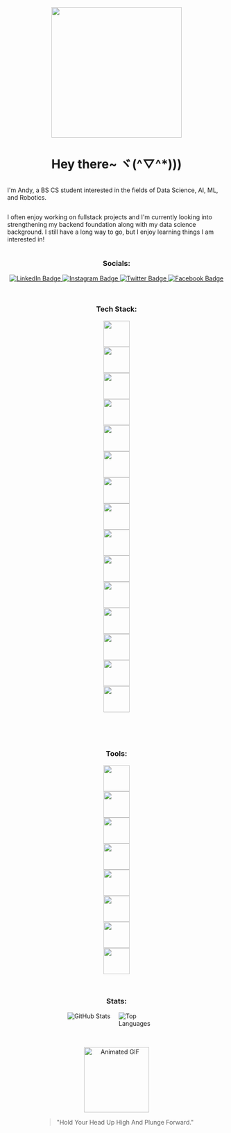 <div id="header" align="center">
  <img src="https://media.giphy.com/media/JsKdu4ikYSoxaAhJOB/giphy.gif" width="300"/>
  <h1>Hey there~ ヾ(^▽^*)))</h1>
</div>
<div style="display: flex; flex-direction: column; align-items: center;">
  <p>I'm Andy, a BS CS student interested in the fields of Data Science, AI, ML, and Robotics. </p>
  <p>I often enjoy working on fullstack projects and I'm currently looking into strengthening my backend foundation along with my data science background. I still have a long way to go, but I enjoy learning things I am interested in!</p>
  <h3>Socials:</h3>
  <div id="badges" align-items: center; margin: 10px;">
    <a href="https://www.linkedin.com/in/andybaulita/" target="_blank">
      <img src="https://img.shields.io/badge/LinkedIn-blue?style=for-the-badge&logo=linkedin&logoColor=white" alt="LinkedIn Badge"/>
    </a>
    <a href="https://www.instagram.com/andybaulitaa/" target="_blank">
      <img src="https://img.shields.io/badge/Instagram-purple?style=for-the-badge&logo=instagram&logoColor=white" alt="Instagram Badge"/>
    </a>
    <a href="https://twitter.com/andybaulita" target="_blank">
      <img src="https://img.shields.io/badge/Twitter-blue?style=for-the-badge&logo=twitter&logoColor=white" alt="Twitter Badge"/>
    </a>
    <a href="https://www.facebook.com/andy.baulita" target="_blank">
      <img src="https://img.shields.io/badge/Facebook-blue?style=for-the-badge&logo=facebook&logoColor=white" alt="Facebook Badge"/>
    </a>
  </div>
  <hr>
  <h3>Tech Stack:</h3>
  <img style="height: 60px; width: 60px; margin: 0px 40px;" src="https://cdn.jsdelivr.net/gh/devicons/devicon/icons/c/c-plain.svg" />
  <img style="height: 60px; width: 60px; margin: 0px 40px;" src="https://cdn.jsdelivr.net/gh/devicons/devicon/icons/python/python-original.svg" />        
  <img style="height: 60px; width: 60px; margin: 0px 40px;" src="https://cdn.jsdelivr.net/gh/devicons/devicon/icons/numpy/numpy-original.svg" />
  <img style="height: 60px; width: 60px; margin: 0px 40px;" src="https://cdn.jsdelivr.net/gh/devicons/devicon/icons/pandas/pandas-original.svg" />   
  <img style="height: 60px; width: 60px; margin: 0px 40px;" src="https://cdn.jsdelivr.net/gh/devicons/devicon/icons/html5/html5-plain.svg" />
  <img style="height: 60px; width: 60px; margin: 0px 40px;" src="https://cdn.jsdelivr.net/gh/devicons/devicon/icons/css3/css3-plain.svg" />
  <img style="height: 60px; width: 60px; margin: 0px 40px;" src="https://cdn.jsdelivr.net/gh/devicons/devicon/icons/javascript/javascript-plain.svg" />
  <img style="height: 60px; width: 60px; margin: 0px 40px;" src="https://cdn.jsdelivr.net/gh/devicons/devicon/icons/nodejs/nodejs-original.svg" />   
  <img style="height: 60px; width: 60px; margin: 0px 40px;" src="https://cdn.jsdelivr.net/gh/devicons/devicon/icons/mysql/mysql-original.svg" />     
  <img style="height: 60px; width: 60px; margin: 0px 40px;" src="https://cdn.jsdelivr.net/gh/devicons/devicon/icons/java/java-original.svg" />
  <img style="height: 60px; width: 60px; margin: 0px 40px;" src="https://cdn.jsdelivr.net/gh/devicons/devicon/icons/arduino/arduino-original.svg" />
  <img style="height: 60px; width: 60px; margin: 0px 40px;" src="https://cdn.jsdelivr.net/gh/devicons/devicon/icons/react/react-original.svg" />
  <img style="height: 60px; width: 60px; margin: 0px 40px;" src="https://cdn.jsdelivr.net/gh/devicons/devicon/icons/android/android-plain.svg" />
  <img style="height: 60px; width: 60px; margin: 0px 40px;" src="https://cdn.jsdelivr.net/gh/devicons/devicon/icons/php/php-plain.svg" />        
  <img style="height: 60px; width: 60px; margin: 0px 40px;" src="https://cdn.jsdelivr.net/gh/devicons/devicon/icons/laravel/laravel-plain.svg" />
  <br><br>
  <hr>
  <h3>Tools:</h3>
  <img style="height: 60px; width: 60px; margin: 0px 40px;" src="https://cdn.jsdelivr.net/gh/devicons/devicon/icons/vscode/vscode-original.svg" />
  <img style="height: 60px; width: 60px; margin: 0px 40px;" src="https://cdn.jsdelivr.net/gh/devicons/devicon/icons/anaconda/anaconda-original.svg" />
  <img style="height: 60px; width: 60px; margin: 0px 40px;" src="https://cdn.jsdelivr.net/gh/devicons/devicon/icons/jupyter/jupyter-original.svg" />  
  <img style="height: 60px; width: 60px; margin: 0px 40px;" src="https://cdn.jsdelivr.net/gh/devicons/devicon/icons/github/github-original.svg" />
  <img style="height: 60px; width: 60px; margin: 0px 40px;" src="https://cdn.jsdelivr.net/gh/devicons/devicon/icons/git/git-original.svg" />
  <img style="height: 60px; width: 60px; margin: 0px 40px;" src="https://cdn.jsdelivr.net/gh/devicons/devicon/icons/npm/npm-original-wordmark.svg" />    
  <img style="height: 60px; width: 60px; margin: 0px 40px;" src="https://cdn.jsdelivr.net/gh/devicons/devicon/icons/canva/canva-original.svg" />
  <img style="height: 60px; width: 60px; margin: 0px 40px;" src="https://cdn.jsdelivr.net/gh/devicons/devicon/icons/opera/opera-plain-wordmark.svg" />
  <hr>
<h3>Stats:</h3>
<div style="display: flex;">
  <div style="flex: 1; margin-right: 10px;">
    <img src="https://github-readme-stats.vercel.app/api?username=sanashii&theme=city_lights&show_icons=true&hide_border=true&count_private=true" alt="GitHub Stats">
  </div>
  <div style="flex: 1;">
    <img src="https://github-readme-stats.vercel.app/api/top-langs/?username=sanashii&layout=compact&theme=city_lights&hide_border=true" alt="Top Languages">
  </div>
</div>
<hr>
<br>
<div id="footer" align="center">
  <img src="https://media.giphy.com/media/agLzP4BYRPcOY/giphy.gif" width="150" alt="Animated GIF">
  <blockquote>
    <p>"Hold Your Head Up High And Plunge Forward."</p>
  </blockquote>
</div>



